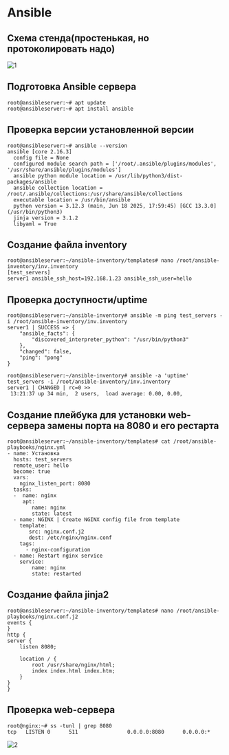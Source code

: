 # Ansible
## Схема стенда(простенькая, но протоколировать надо)
![1](screen/1.png)
## Подготовка Ansible сервера
```
root@ansibleserver:~# apt update
root@ansibleserver:~# apt install ansible
```
## Проверка версии установленной версии
```
root@ansibleserver:~# ansible --version
ansible [core 2.16.3]
  config file = None
  configured module search path = ['/root/.ansible/plugins/modules', '/usr/share/ansible/plugins/modules']
  ansible python module location = /usr/lib/python3/dist-packages/ansible
  ansible collection location = /root/.ansible/collections:/usr/share/ansible/collections
  executable location = /usr/bin/ansible
  python version = 3.12.3 (main, Jun 18 2025, 17:59:45) [GCC 13.3.0] (/usr/bin/python3)
  jinja version = 3.1.2
  libyaml = True
```
## Создание файла inventory 
```
root@ansibleserver:~/ansible-inventory/templates# nano /root/ansible-inventory/inv.inventory
[test_servers]
server1 ansible_ssh_host=192.168.1.23 ansible_ssh_user=hello
```
## Проверка доступности/uptime
```
root@ansibleserver:~/ansible-inventory# ansible -m ping test_servers -i /root/ansible-inventory/inv.inventory
server1 | SUCCESS => {
    "ansible_facts": {
        "discovered_interpreter_python": "/usr/bin/python3"
    },
    "changed": false,
    "ping": "pong"
}

root@ansibleserver:~/ansible-inventory# ansible -a 'uptime' test_servers -i /root/ansible-inventory/inv.inventory
server1 | CHANGED | rc=0 >>
 13:21:37 up 34 min,  2 users,  load average: 0.00, 0.00, 
```
## Создание плейбука для установки web-сервера замены порта на 8080 и его рестарта
```
root@ansibleserver:~/ansible-inventory/templates# cat /root/ansible-playbooks/nginx.yml
- name: Установка
  hosts: test_servers
  remote_user: hello
  become: true
  vars:
    nginx_listen_port: 8080
  tasks:
  -  name: nginx
     apt:
        name: nginx
        state: latest
  - name: NGINX | Create NGINX config file from template
    template:
       src: nginx.conf.j2
       dest: /etc/nginx/nginx.conf
    tags:
      - nginx-configuration
  - name: Restart nginx service
    service:
        name: nginx
        state: restarted
```
## Создание файла jinja2
```
root@ansibleserver:~/ansible-inventory/templates# nano /root/ansible-playbooks/nginx.conf.j2
events {
}
http {
server {
    listen 8080;

    location / {
        root /usr/share/nginx/html;
        index index.html index.htm;
    }
}
}
```
## Проверка web-сервера
```
root@nginx:~# ss -tunl | grep 8080
tcp   LISTEN 0      511                0.0.0.0:8080      0.0.0.0:*
```
![2](screen/2.png)
